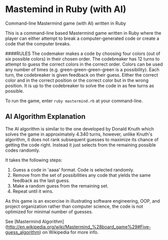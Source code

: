 # Mastemind in Ruby (with AI)
Command-line Mastermind game (with AI) written in Ruby

This is a command-line based Mastermind game written in Ruby where
the player can either attempt to break a computer-generated code or
create a code that the computer breaks. 

####RULES
The codemaker makes a code by choosing four colors (out of 
six possible colors) in their chosen order. The codebreaker has 12
turns to attempt to guess the correct colors in the correct order.
Colors can be used any number of times (e.g. green-green-green-green
is a possibility). Each turn, the codebreaker is given feedback on
their guess. Either the correct color and in the correct
position or the correct color but in the wrong position. 
It is up to the codebreaker to solve the code in as few turns as possible.

To run the game, enter `ruby mastermind.rb` at your command-line.

AI Algorithm Explanation
------------------------

The AI algorithm is similar to the one developed by Donald Knuth which solves the game in approximately 4.340 turns, however, unlike Knuth's algorithm, it does not rank subsequent guesses to maximize its chance of getting the code right.  Instead it just selects from the remaining possible codes randomly.  

It takes the following steps:

1. Guess a code in 'aaaa' format. Code is selected randomly.
2. Remove from the set of possibilities any code that yields the same feedback as the last guess.
3. Make a random guess from the remaining set.
4. Repeat until it wins.

As this game is an excercise in illustrating software engineering, OOP, and project organization rather than computer science, the code is not optimized for minimal number of guesses.

See [Mastermind Algorithm] (http://en.wikipedia.org/wiki/Mastermind_%28board_game%29#Five-guess_algorithm) on Wikipedia for more info.  